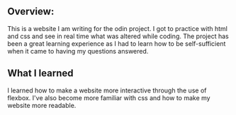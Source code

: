 ## Overview:
This is a website I am writing for the odin project. I got to practice
with html and css and see in real time what was altered while coding.
The project has been a great learning experience as I had to learn 
how to be self-sufficient when it came to having my questions
answered.

## What I learned
I learned how to make a website more interactive through the use of
flexbox. I've also become more familiar with css and how to make my
website more readable.